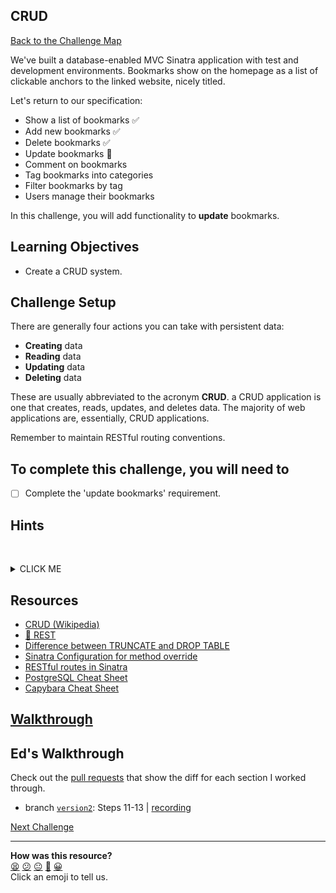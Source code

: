 ## CRUD

[Back to the Challenge Map](00_challenge_map.md#challenges)

We've built a database-enabled MVC Sinatra application with test and development environments. Bookmarks show on the homepage as a list of clickable anchors to the linked website, nicely titled.

Let's return to our specification:

* Show a list of bookmarks :white_check_mark:
* Add new bookmarks :white_check_mark:
* Delete bookmarks :white_check_mark:
* Update bookmarks :construction:
* Comment on bookmarks
* Tag bookmarks into categories
* Filter bookmarks by tag
* Users manage their bookmarks

In this challenge, you will add functionality to **update** bookmarks.

## Learning Objectives

* Create a CRUD system.

## Challenge Setup

There are generally four actions you can take with persistent data:

- **Creating** data
- **Reading** data
- **Updating** data
- **Deleting** data

These are usually abbreviated to the acronym **CRUD**. a CRUD application is one that creates, reads, updates, and deletes data. The majority of web applications are, essentially, CRUD applications.

Remember to maintain RESTful routing conventions.

## To complete this challenge, you will need to

- [ ] Complete the 'update bookmarks' requirement.

## Hints
&nbsp;<details><summary>CLICK ME</summary>
- You'll likely need to write the method `Bookmark.update`.  
- You'll probably want a `Bookmark.find` method in order to retrieve the specific Bookmark you want to update.
- You could make use of the [SQL WHERE keyword](https://www.w3schools.com/sql/sql_where.asp) to retrieve the correct Bookmark.
- In order to keep your routes RESTful, you may want to make use of Sinatra's [named parameters](http://sinatrarb.com/intro.html) - you'll need to need to enable `method_override` to use this feature.
- If the feature tests are failing because there is no bookmark with an `id` of `1`, this might be because of how you are cleaning the database between your tests. Check to see whether you are using `TRUNCATE` or `DROP TABLE`. The resources below includes an explanation of the differences between these actions.
&nbsp;</details>

## Resources

* [CRUD (Wikipedia)](https://en.wikipedia.org/wiki/Create,_read,_update_and_delete)
* [:pill: REST](../../pills/rest.md)
* [Difference between TRUNCATE and DROP TABLE](https://stackoverflow.com/questions/135653/difference-between-drop-table-and-truncate-table)
* [Sinatra Configuration for method override](http://sinatrarb.com/configuration.html)
* [RESTful routes in Sinatra](https://learn.co/lessons/sinatra-restful-routes-readme)
* [PostgreSQL Cheat Sheet](https://www.postgresqltutorial.com/postgresql-cheat-sheet/)
* [Capybara Cheat Sheet](https://gist.github.com/cmkoller/0d3b048b3c4b48ee4955)

## [Walkthrough](../walkthroughs/14.md)

## Ed's Walkthrough
Check out the [pull requests](https://github.com/dearshrewdwit/demo_bookmark_manager/pulls) that show the diff for each section I worked through.
- branch [`version2`](https://github.com/dearshrewdwit/demo_bookmark_manager/tree/version2): Steps 11-13 | [recording](https://www.youtube.com/watch?v=lfcUauCejx4)

[Next Challenge](15_extracting_a_database_setup_object.md)

<!-- BEGIN GENERATED SECTION DO NOT EDIT -->

---

**How was this resource?**  
[😫](https://airtable.com/shrUJ3t7KLMqVRFKR?prefill_Repository=makersacademy/course&prefill_File=bookmark_manager/14_crud.md&prefill_Sentiment=😫) [😕](https://airtable.com/shrUJ3t7KLMqVRFKR?prefill_Repository=makersacademy/course&prefill_File=bookmark_manager/14_crud.md&prefill_Sentiment=😕) [😐](https://airtable.com/shrUJ3t7KLMqVRFKR?prefill_Repository=makersacademy/course&prefill_File=bookmark_manager/14_crud.md&prefill_Sentiment=😐) [🙂](https://airtable.com/shrUJ3t7KLMqVRFKR?prefill_Repository=makersacademy/course&prefill_File=bookmark_manager/14_crud.md&prefill_Sentiment=🙂) [😀](https://airtable.com/shrUJ3t7KLMqVRFKR?prefill_Repository=makersacademy/course&prefill_File=bookmark_manager/14_crud.md&prefill_Sentiment=😀)  
Click an emoji to tell us.

<!-- END GENERATED SECTION DO NOT EDIT -->
